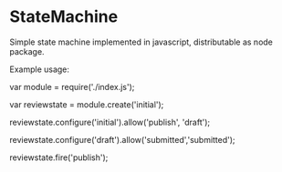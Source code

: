 # StateMachine
Simple state machine implemented in javascript, distributable as node package.

Example usage:

var module = require('./index.js');

var reviewstate = module.create('initial');

reviewstate.configure('initial').allow('publish', 'draft');

reviewstate.configure('draft').allow('submitted','submitted');

reviewstate.fire('publish');


